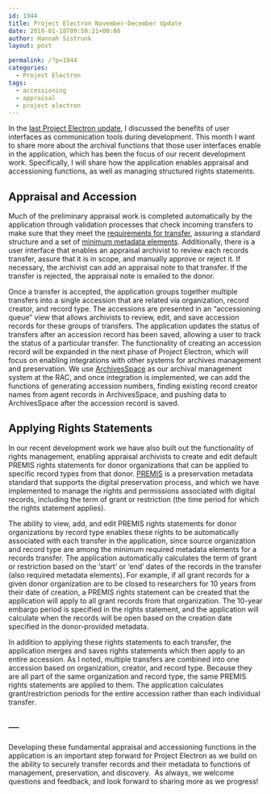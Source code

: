 ```yaml
---
id: 1944
title: Project Electron November-December Update
date: 2018-01-18T09:50:21+00:00
author: Hannah Sistrunk
layout: post

permalink: /?p=1944
categories:
  - Project Electron
tags:
  - accessioning
  - appraisal
  - project electron
---
```

<span style="font-weight: 400;">In the </span>[<span style="font-weight: 400;">last Project Electron update</span>](http://blog.rockarch.org/?p=1923)<span style="font-weight: 400;">, I discussed the benefits of user interfaces as communication tools during development. This month I want to share more about the archival functions that those user interfaces enable in the application, which has been the focus of our recent development work. Specifically, I will share how the application enables appraisal and accessioning functions, as well as managing structured rights statements.</span>

<!--more-->

## **Appraisal and Accession**

<span style="font-weight: 400;">Much of the preliminary appraisal work is completed automatically by the application through validation processes that check incoming transfers to make sure that they meet the </span>[<span style="font-weight: 400;">requirements for transfer</span>](https://github.com/RockefellerArchiveCenter/project_electron/blob/master/transfer/requirements.md)<span style="font-weight: 400;">, assuring a standard structure and a set of </span>[<span style="font-weight: 400;">minimum metadata elements</span>](https://github.com/RockefellerArchiveCenter/project_electron/blob/master/transfer/bagit-specification.md)<span style="font-weight: 400;">. Additionally, there is a user interface that enables an appraisal archivist to review each records transfer, assure that it is in scope, and manually approve or reject it. If necessary, the archivist can add an appraisal note to that transfer. If the transfer is rejected, the appraisal note is emailed to the donor. </span>

<span style="font-weight: 400;">Once a transfer is accepted, the application groups together multiple transfers into a single accession that are related via organization, record creator, and record type. The accessions are presented in an “accessioning queue” view that allows archivists to review, edit, and save accession records for these groups of transfers. The application updates the status of transfers after an accession record has been saved, allowing a user to track the status of a particular transfer. The functionality of creating an accession record will be expanded in the next phase of Project Electron, which will focus on enabling integrations with other systems for archives management and preservation. We use </span>[<span style="font-weight: 400;">ArchivesSpace</span>](http://archivesspace.org/) <span style="font-weight: 400;">as our archival management system at the RAC, and once integration is implemented, we can add the functions of generating accession numbers, finding existing record creator names from agent records in ArchivesSpace, and pushing data to ArchivesSpace after the accession record is saved.</span>

## **Applying Rights Statements**

<span style="font-weight: 400;">In our recent development work we have also built out the functionality of rights management, enabling appraisal archivists to create and edit default PREMIS rights statements for donor organizations that can be applied to specific record types from that donor. </span>[<span style="font-weight: 400;">PREMIS</span>](https://www.loc.gov/standards/premis/understanding-premis-rev2017.pdf) <span style="font-weight: 400;">is a preservation metadata standard that supports the digital preservation process, and which we have implemented to manage the rights and permissions associated with digital records, including the term of grant or restriction (the time period for which the rights statement applies). </span>

<span style="font-weight: 400;">The ability to view, add, and edit PREMIS rights statements for donor organizations by record type enables these rights to be automatically associated with each transfer in the application, since source organization and record type are among the minimum required metadata elements for a records transfer. The application automatically calculates the term of grant or restriction based on the ‘start’ or ‘end’ dates of the records in the transfer (also required metadata elements). For example, if all grant records for a given donor organization are to be closed to researchers for 10 years from their date of creation, a PREMIS rights statement can be created that the application will apply to all grant records from that organization. The 10-year embargo period is specified in the rights statement, and the application will calculate when the records will be open based on the creation date specified in the donor-provided metadata.</span>

<span style="font-weight: 400;">In addition to applying these rights statements to each transfer, the application merges and saves rights statements which then apply to an entire accession</span><span style="font-weight: 400;">. </span><span style="font-weight: 400;">As I noted, multiple transfers are combined into one accession based on organization, creator, and record type. Because they are all part of the same organization and record type, the same PREMIS rights statements are applied to them. The application calculates grant/restriction periods for the entire accession rather than each individual transfer.</span>

## <span style="font-weight: 400;">&#8212;</span>

<span style="font-weight: 400;">Developing these fundamental appraisal and accessioning functions in the application is an important step forward for Project Electron as we build on the ability to securely transfer records and their metadata to functions of management, preservation, and discovery.  As always, we welcome questions and feedback, and look forward to sharing more as we progress!</span>